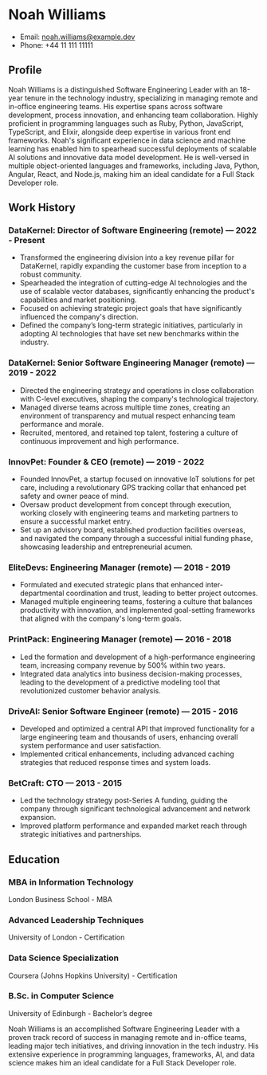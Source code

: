 # Noah Williams
- Email: noah.williams@example.dev
- Phone: +44 11 111 11111

## Profile
Noah Williams is a distinguished Software Engineering Leader with an 18-year tenure in the technology industry, specializing in managing remote and in-office engineering teams. His expertise spans across software development, process innovation, and enhancing team collaboration. Highly proficient in programming languages such as Ruby, Python, JavaScript, TypeScript, and Elixir, alongside deep expertise in various front end frameworks. Noah's significant experience in data science and machine learning has enabled him to spearhead successful deployments of scalable AI solutions and innovative data model development. He is well-versed in multiple object-oriented languages and frameworks, including Java, Python, Angular, React, and Node.js, making him an ideal candidate for a Full Stack Developer role.

## Work History

### DataKernel: Director of Software Engineering (remote) — 2022 - Present
- Transformed the engineering division into a key revenue pillar for DataKernel, rapidly expanding the customer base from inception to a robust community.
- Spearheaded the integration of cutting-edge AI technologies and the use of scalable vector databases, significantly enhancing the product's capabilities and market positioning.
- Focused on achieving strategic project goals that have significantly influenced the company's direction.
- Defined the company’s long-term strategic initiatives, particularly in adopting AI technologies that have set new benchmarks within the industry.

### DataKernel: Senior Software Engineering Manager (remote) — 2019 - 2022
- Directed the engineering strategy and operations in close collaboration with C-level executives, shaping the company's technological trajectory.
- Managed diverse teams across multiple time zones, creating an environment of transparency and mutual respect enhancing team performance and morale.
- Recruited, mentored, and retained top talent, fostering a culture of continuous improvement and high performance.

### InnovPet: Founder & CEO (remote) — 2019 - 2022
- Founded InnovPet, a startup focused on innovative IoT solutions for pet care, including a revolutionary GPS tracking collar that enhanced pet safety and owner peace of mind.
- Oversaw product development from concept through execution, working closely with engineering teams and marketing partners to ensure a successful market entry.
- Set up an advisory board, established production facilities overseas, and navigated the company through a successful initial funding phase, showcasing leadership and entrepreneurial acumen.

### EliteDevs: Engineering Manager (remote) — 2018 - 2019
- Formulated and executed strategic plans that enhanced inter-departmental coordination and trust, leading to better project outcomes.
- Managed multiple engineering teams, fostering a culture that balances productivity with innovation, and implemented goal-setting frameworks that aligned with the company's long-term goals.

### PrintPack: Engineering Manager (remote) — 2016 - 2018
- Led the formation and development of a high-performance engineering team, increasing company revenue by 500% within two years.
- Integrated data analytics into business decision-making processes, leading to the development of a predictive modeling tool that revolutionized customer behavior analysis.

### DriveAI: Senior Software Engineer (remote) — 2015 - 2016
- Developed and optimized a central API that improved functionality for a large engineering team and thousands of users, enhancing overall system performance and user satisfaction.
- Implemented critical enhancements, including advanced caching strategies that reduced response times and system loads.

### BetCraft: CTO — 2013 - 2015
- Led the technology strategy post-Series A funding, guiding the company through significant technological advancement and network expansion.
- Improved platform performance and expanded market reach through strategic initiatives and partnerships.

## Education

### MBA in Information Technology
London Business School - MBA

### Advanced Leadership Techniques
University of London - Certification

### Data Science Specialization
Coursera (Johns Hopkins University) - Certification

### B.Sc. in Computer Science
University of Edinburgh - Bachelor’s degree

Noah Williams is an accomplished Software Engineering Leader with a proven track record of success in managing remote and in-office teams, leading major tech initiatives, and driving innovation in the tech industry. His extensive experience in programming languages, frameworks, AI, and data science makes him an ideal candidate for a Full Stack Developer role.